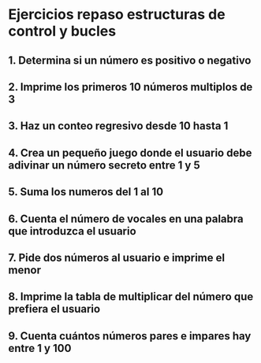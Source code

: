 # Ejercicios repaso estructuras de control y bucles

## 1. Determina si un número es positivo o negativo

## 2. Imprime los primeros 10 números multiplos de 3

## 3. Haz un conteo regresivo desde 10 hasta 1

## 4. Crea un pequeño juego donde el usuario debe adivinar un número secreto entre 1 y 5

## 5. Suma los numeros del 1 al 10

## 6. Cuenta el número de vocales en una palabra que introduzca el usuario

## 7. Pide dos números al usuario e imprime el menor

## 8. Imprime la tabla de multiplicar del número que prefiera el usuario

## 9. Cuenta cuántos números pares e impares hay entre 1 y 100
